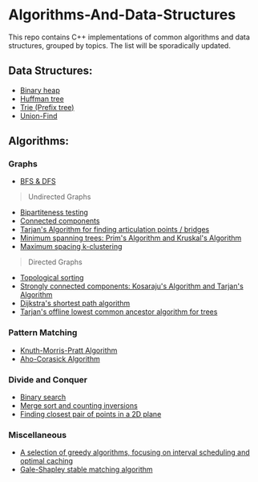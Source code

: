 # Algorithms-And-Data-Structures

This repo contains C++ implementations of common algorithms and data structures, grouped by topics. The list will be sporadically updated.

## Data Structures:
- [Binary heap][binary_heap]
- [Huffman tree][Huffman_Tree]
- [Trie (Prefix tree)][trie]
- [Union-Find][union_find]

## Algorithms:
### Graphs
- [BFS & DFS][undirected_graph]

> Undirected Graphs
- [Bipartiteness testing][undirected_graph]
- [Connected components][undirected_graph]
- [Tarjan's Algorithm for finding articulation points / bridges][undirected_graph]
- [Minimum spanning trees: Prim's Algorithm and Kruskal's Algorithm][undirected_graph]
- [Maximum spacing k-clustering][undirected_graph]

> Directed Graphs
- [Topological sorting][directed_graph]
- [Strongly connected components: Kosaraju's Algorithm and Tarjan's Algorithm][directed_graph]
- [Dijkstra's shortest path algorithm][directed_graph]
- [Tarjan's offline lowest common ancestor algorithm for trees][directed_graph]

### Pattern Matching
- [Knuth-Morris-Pratt Algorithm][KMP]
- [Aho-Corasick Algorithm][Aho-Corasick]

### Divide and Conquer
- [Binary search][divide_and_conquer]
- [Merge sort and counting inversions][divide_and_conquer]
- [Finding closest pair of points in a 2D plane][divide_and_conquer]

### Miscellaneous
- [A selection of greedy algorithms, focusing on interval scheduling and optimal caching][greedy]
- [Gale-Shapley stable matching algorithm][Gale-Shapley]

[Aho-Corasick]: /Aho-Corasick.cpp
[Gale-Shapley]: /Gale-Shapley.cpp
[Huffman_Tree]: /Huffman_Tree.cpp
[KMP]: /KMP.cpp
[binary_heap]: /binary_heap.cpp
[directed_graph]: /directed_graph.cpp
[divide_and_conquer]: /divide_and_conquer.cpp
[greedy]: /greedy.cpp
[trie]: /trie.cpp
[undirected_graph]: /undirected_graph.cpp
[union_find]: /union_find.cpp

